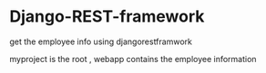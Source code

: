 # Django-REST-framework
get the employee info using djangorestframwork



myproject is the root ,
webapp contains the employee information
